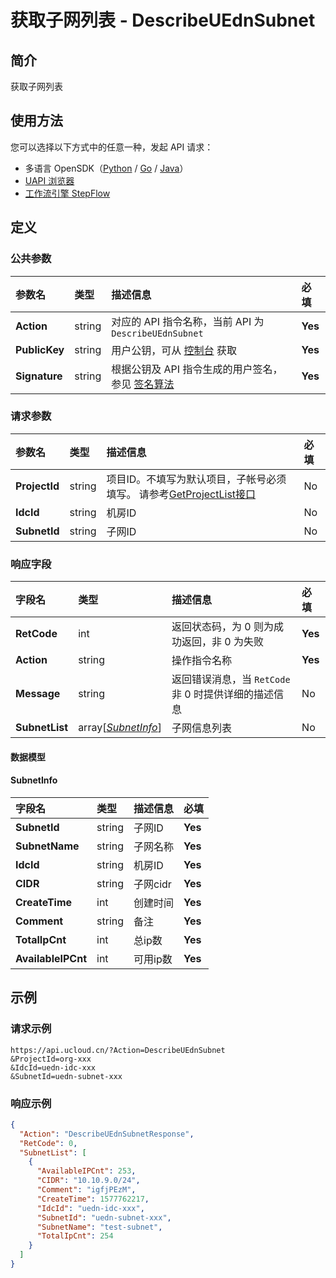 # 获取子网列表 - DescribeUEdnSubnet

## 简介

获取子网列表





## 使用方法

您可以选择以下方式中的任意一种，发起 API 请求：
- 多语言 OpenSDK（[Python](https://github.com/ucloud/ucloud-sdk-python3) / [Go](https://github.com/ucloud/ucloud-sdk-go) / [Java](https://github.com/ucloud/ucloud-sdk-java)）
- [UAPI 浏览器](https://console.ucloud.cn/uapi/detail?id=DescribeUEdnSubnet)
- [工作流引擎 StepFlow](https://console.ucloud.cn/stepflow/manage/)

## 定义

### 公共参数

| 参数名 | 类型 | 描述信息 | 必填 |
|:---|:---|:---|:---|
| **Action**     | string  | 对应的 API 指令名称，当前 API 为 `DescribeUEdnSubnet`                        | **Yes** |
| **PublicKey**  | string  | 用户公钥，可从 [控制台](https://console.ucloud.cn/uapi/apikey) 获取                                             | **Yes** |
| **Signature**  | string  | 根据公钥及 API 指令生成的用户签名，参见 [签名算法](api/summary/signature.md)  | **Yes** |

### 请求参数

| 参数名 | 类型 | 描述信息 | 必填 |
|:---|:---|:---|:---|
| **ProjectId** | string | 项目ID。不填写为默认项目，子帐号必须填写。 请参考[GetProjectList接口](api/summary/get_project_list) |No|
| **IdcId** | string | 机房ID |No|
| **SubnetId** | string | 子网ID |No|

### 响应字段

| 字段名 | 类型 | 描述信息 | 必填 |
|:---|:---|:---|:---|
| **RetCode** | int | 返回状态码，为 0 则为成功返回，非 0 为失败 |**Yes**|
| **Action** | string | 操作指令名称 |**Yes**|
| **Message** | string | 返回错误消息，当 `RetCode` 非 0 时提供详细的描述信息 |No|
| **SubnetList** | array[[*SubnetInfo*](#SubnetInfo)] | 子网信息列表 |No|

#### 数据模型


#### SubnetInfo

| 字段名 | 类型 | 描述信息 | 必填 |
|:---|:---|:---|:---|
| **SubnetId** | string | 子网ID |**Yes**|
| **SubnetName** | string | 子网名称 |**Yes**|
| **IdcId** | string | 机房ID |**Yes**|
| **CIDR** | string | 子网cidr |**Yes**|
| **CreateTime** | int | 创建时间 |**Yes**|
| **Comment** | string | 备注 |**Yes**|
| **TotalIpCnt** | int | 总ip数 |**Yes**|
| **AvailableIPCnt** | int | 可用ip数 |**Yes**|

## 示例

### 请求示例
    
```
https://api.ucloud.cn/?Action=DescribeUEdnSubnet
&ProjectId=org-xxx
&IdcId=uedn-idc-xxx
&SubnetId=uedn-subnet-xxx
```

### 响应示例
    
```json
{
  "Action": "DescribeUEdnSubnetResponse",
  "RetCode": 0,
  "SubnetList": [
    {
      "AvailableIPCnt": 253,
      "CIDR": "10.10.9.0/24",
      "Comment": "igfjPEzM",
      "CreateTime": 1577762217,
      "IdcId": "uedn-idc-xxx",
      "SubnetId": "uedn-subnet-xxx",
      "SubnetName": "test-subnet",
      "TotalIpCnt": 254
    }
  ]
}
```





